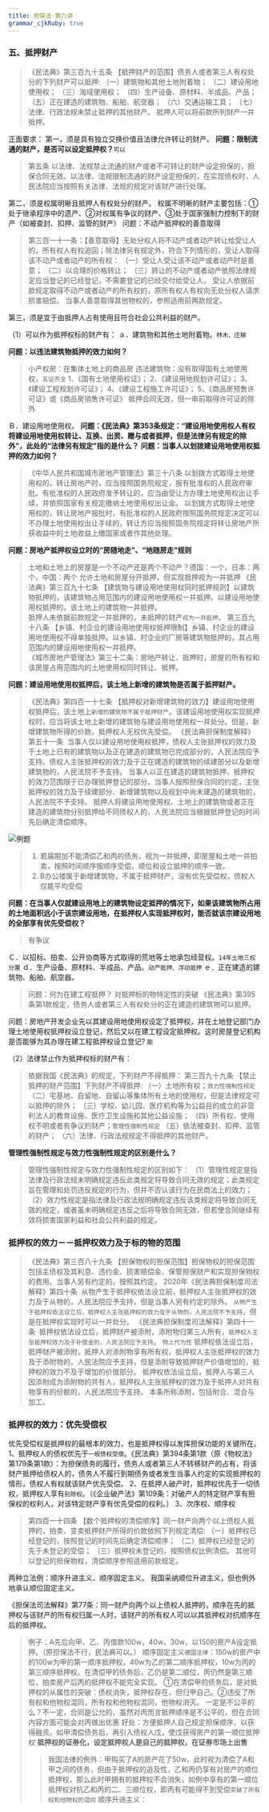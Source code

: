 ```yaml
---
title: 担保法·第六讲
grammar_cjkRuby: true
---
```


### 五、抵押财产

 >《民法典》第三百九十五条 【抵押财产的范围】债务人或者第三人有权处分的下列财产可以抵押:
（一）建筑物和其他土地附着物；
（二）建设用地使用权；
（三）海域使用权；
（四）生产设备、原材料、半成品、产品；
（五）正在建造的建筑物、船舶、航空器；
（六）交通运输工具；
（七）法律、行政法规未禁止抵押的其他财产。
抵押人可以将前款所列财产一并抵押。

正面要求：
第一，须是具有独立交换价值且法律允许转让的财产。
**问题：限制流通的财产，是否可以设定抵押权？**`可以`
>第五条
以法律、法规禁止流通的财产或者不可转让的财产设定担保的，担保合同无效。以法律、法规限制流通的财产设定担保的，在实现债权时，人民法院应当按照有关法律、法规的规定对该财产进行处理。

第二，须是权属明晰且抵押人有权处分的财产。
权属不明晰的财产主要包括：①处于继承程序中的遗产、②对权属有争议的财产、③处于国家强制力控制下的财产（如被查封、扣押、监管的财产）
问题：不动产抵押权的善意取得
>第三百一十一条：【善意取得】无处分权人将不动产或者动产转让给受让人的，所有权人有权追回；除法律另有规定外，符合下列情形的，受让人取得该不动产或者动产的所有权： （一）受让人受让该不动产或者动产时是善意； （二）以合理的价格转让； （三）转让的不动产或者动产依照法律规定应当登记的已经登记，不需要登记的已经交付给受让人。 受让人依据前款规定取得不动产或者动产的所有权的，原所有权人有权向无处分权人请求损害赔偿。 当事人善意取得其他物权的，参照适用前两款规定。


第三，须是宜于由抵押人占有使用且符合社会公共利益的财产。

（1）可以作为抵押权标的财产有：
ａ．建筑物和其他土地附着物。`林木、庄稼`

 **问题：以违法建筑物抵押的效力如何？**
 >小产权房：在集体土地上的商品房
 >违法建筑物：没有取得国有土地使用权，`五证齐全`
 >1、《国有土地使用权证》；
2、《建设用地规划许可证》；
3、《建设工程规划许可证》；
4、《建设工程施工许可证》；
5、《商品房预售许可证》或《商品房销售许可证》
 >抵押合同无效，但一审前取得许可证的除外

Ｂ．建设用地使用权。
**问题：《民法典》第353条规定：“建设用地使用权人有权将建设用地使用权转让、互换、出资、赠与或者抵押，但是法律另有规定的除外”，此处的“法律另有规定”指的是什么？**
**问题：当事人以划拨建设用地使用权抵押的效力如何？**
>《中华人民共和国城市房地产管理法》第三十八条  以划拨方式取得土地使用权的，转让房地产时，应当按照国务院规定，报有批准权的人民政府审批。有批准权的人民政府准予转让的，应当由受让方办理土地使用权出让手续，并依照国家有关规定缴纳土地使用权出让金。
以划拨方式取得土地使用权的，转让房地产报批时，有批准权的人民政府按照国务院规定决定可以不办理土地使用权出让手续的，转让方应当按照国务院规定将转让房地产所获收益中的土地收益上缴国家或者作其他处理。

**问题：房地产抵押权设立时的“房随地走”、“地随房走”规则**
>土地和土地上的房屋是一个不动产还是两个不动产？德国：一个，日本：两个，中国：两个
>允许土地和房屋分开抵押，但实现抵押视为一并抵押
>《民法典》第三百九十七条 【建筑物与建设用地使用权同时抵押规则】以建筑物抵押的，该建筑物占用范围内的建设用地使用权一并抵押。以建设用地使用权抵押的，该土地上的建筑物一并抵押。  
  抵押人未依据前款规定一并抵押的，未抵押的财产`视为一并抵押`。
  第三百九十八条 【乡镇、村企业的建设用地使用权抵押限制】乡镇、村企业的建设用地使用权不得单独抵押。以乡镇、村企业的厂房等建筑物抵押的，其占用范围内的建设用地使用权一并抵押。      
 《城市房地产管理法》第三十二条：房地产转让、抵押时，房屋的所有权和该房屋占用范围内的土地使用权同时转让、抵押。
 
 
**问题：建设用地使用权抵押后，该土地上新增的建筑物是否属于抵押财产。**
> 《民法典》第四百一十七条 【抵押权对新增建筑物的效力】建设用地使用权抵押后，该土地上`新增的建筑物不属于抵押财产`。该建设用地使用权实现抵押权时，应当将该土地上新增的建筑物与建设用地使用权一并处分。但是，新增建筑物所得的价款，抵押权人无权优先受偿。
《民法典担保制度解释》第五十一条  当事人仅以建设用地使用权抵押，债权人主张抵押权的效力及于土地上已有的建筑物以及正在建造的建筑物已完成部分的，人民法院应予支持。债权人主张抵押权的效力及于正在建造的建筑物的续建部分以及新增建筑物的，人民法院不予支持。
当事人以正在建造的建筑物抵押，抵押权的效力范围限于已办理抵押登记的部分。当事人按照担保合同的约定，主张抵押权的效力及于续建部分、新增建筑物以及规划中尚未建造的建筑物的，人民法院不予支持。
抵押人将建设用地使用权、土地上的建筑物或者正在建造的建筑物分别抵押给不同债权人的，人民法院应当根据抵押登记的时间先后确定清偿顺序。

![例题](./images/671db5fee563cae766464a343763a4a.jpg)
>1. 若届期加不能清偿乙和丙的债务，视为一并抵押，即房屋和土地一并拍卖，按照时间顺序按顺序受偿，顺位和设立抵押的顺序一致。
>2. B办公楼属于新增建筑物，不属于抵押财产，没有优先受偿权，债权人仅能平均受偿



**问题：在当事人仅就建设用地上的建筑物设定抵押的情况下，如果该建筑物所占用的土地面积远小于该宗建设用地，在抵押权人实现抵押权时，能否就该宗建设用地的全部享有优先受偿权？**
>有争议


Ｃ．以招标、拍卖、公开协商等方式取得的荒地等土地承包经营权。`14年土地三权分置`
ｄ．生产设备、原材料、半成品、产品。`动产抵押、浮动抵押`
ｅ．正在建造的建筑物、船舶、航空器。
>问题：何为在建工程抵押？
>对抵押标的物特定性的突破
《民法典》第395条第1款规定，债务人或者第三人有权处分的正在建造的建筑物可以抵押。

问题：房地产开发企业先以其建设用地使用权设定了抵押权，并在土地登记部门办理土地使用权抵押权设立登记，然后又以在建工程设定抵押权。这时房屋登记机构是否能够为其办理在建工程抵押权设立登记? `能`

（2）法律禁止作为抵押权标的财产有：
>依据我国《民法典》的规定，下列财产不得抵押：
第三百九十九条 【禁止抵押的财产范围】下列财产不得抵押:
（一）土地所有权；`效力性强制性规定`
（二）宅基地、自留地、自留山等集体所有土地的使用权，但是法律规定可以抵押的除外；
（三）学校、幼儿园、医疗机构等为公益目的成立的非营利法人的教育设施、医疗卫生设施和其他公益设施；
（四）所有权、使用权不明或者有争议的财产；`管理性强制性规定`
（五）依法被查封、扣押、监管的财产；
（六）法律、行政法规规定不得抵押的其他财产。

**管理性强制性规定与效力性强制性规定的区别是什么？**
>管理性强制性规定与效力性强制性规定的区别如下：
（1）管理性规定是指法律及行政法规未明确规定违反此类规定将导致合同无效的规定；此类规定旨在管理和处罚违反规定的行为，但并不否认该行为在民商法上的效力；
（2）效力性规定是指法律及行政法规明确规定违反该类规定将导致合同无效的规定，或者虽未明确规定违反之后将导致合同无效，但若使合同继续有效将损害国家利益和社会公共利益的规定。

### 抵押权的效力－－抵押权效力及于标的物的范围
>《民法典》第三百八十九条 【担保物权的担保范围】担保物权的担保范围包括主债权及其利息、违约金、损害赔偿金、保管担保财产和实现担保物权的费用。当事人另有约定的，按照其约定。
>2020年《民法典担保制度司法解释》第四十条  从物产生于抵押权依法设立前，抵押权人主张抵押权的效力及于从物的，人民法院应予支持，但是当事人另有约定的除外。
 `从物产生于抵押权依法设立后，抵押权人主张抵押权的效力及于从物的，人民法院不予支持`，但是在抵押权实现时可以一并处分。
 《民法典担保制度司法解释》第四十一条  抵押权依法设立后，抵押财产被添附，添附物归第三人所有，`抵押权人主张抵押权效力及于补偿金的，人民法院应予支持`。  `物上代为性`
  抵押权依法设立后，抵押财产被添附，抵押人对添附物享有所有权，抵押权人主张抵押权的效力及于添附物的，人民法院应予支持，但是添附导致抵押财产价值增加的，抵押权的效力不及于增加的价值部分。
抵押权依法设立后，抵押人与第三人因添附成为添附物的共有人，抵押权人主张抵押权的效力及于抵押人对共有物享有的份额的，人民法院应予支持。
 本条所称添附，包括附合、混合与加工。
 
 ### 抵押权的效力：优先受偿权
优先受偿权是抵押权的最根本的效力，也是抵押权得以发挥担保功能的关键所在。
 1、抵押权人的债权优先于`一般债权受偿`。《民法典》第394条第1款（原《物权法》第179条第1款）：为担保债务的履行，债务人或者第三人不转移财产的占有，将该财产抵押给债权人的，债务人不履行到期债务或者发生当事人约定的实现抵押权的情形，债权人有权就该财产优先受偿。 
 2、在抵押人破产时，抵押权优先于一切债权，抵押权人享有`别除权`。（《企业破产法》第109条：对破产人的特定财产享有担保权的权利人，对该特定财产享有优先受偿的权利。）
 3、次序权、顺序权
  > 第四百一十四条 【数个抵押权的清偿顺序】同一财产向两个以上债权人抵押的，拍卖、变卖抵押财产所得的价款依照下列规定清偿:
（一）抵押权已经登记的，按照登记的时间先后确定清偿顺序；
（二）抵押权已经登记的先于未登记的受偿；
（三）抵押权未登记的，按照债权比例清偿。
  其他可以登记的担保物权，清偿顺序参照适用前款规定。

两种立法例：顺序升进主义、顺序固定主义。
我国采纳顺位升进主义，但也例外地承认顺位固定主义。


《担保法司法解释》第77条：同一财产向两个以上债权人抵押的，顺序在先的抵押权与该财产的所有权归属一人时，该财产的所有权人可以以其抵押权对抗顺序在后的抵押权。
>例子：A先后向甲、乙、丙借款100w，40w，30w，以150的房产A设定抵押。（原担保法不行，民法典可以。）
>顺序固定主义`德国法律`：150w的房产中的100w为甲的第一顺序抵押权，40w为乙的第二顺序抵押权，10w为丙的第三顺序抵押权。在清偿甲的债务后，乙仍是第二顺位，丙仍然是第三顺位，拍卖房产后丙的抵押权不能完全实现。
>①在清偿甲的债务后，是对抵押权的从属性的突破：债权消失，抵押权存在，但归甲自己。②违反了所有权和他物权混同，所有权和他物权混同，他物权消灭。
>一定是不公平的么？不一定，合同是公允的，虽然对丙而言抵押顺序是不公平的，但在合同内容方面可能会对丙做出优惠
>好处：方便抵押人自己规定担保顺序，以获得融资。如甲清偿债务后，再引入债权人戊，使戊获得房产的第一顺位抵押权
>**抵押权的证券化，设定抵押权人是自己的抵押权，在证券市场上出售**
>>我国法律的例外：甲购买了A的房产花了50w，此时视为清偿了A和甲之间的债务，但由于抵押权的追及性，乙和丙仍享有对房产的顺位抵押权，那么此时甲拥有的抵押权不会消失，如例中享有的第一顺位抵押权对抗乙和丙的二、三顺位权，即丙有可能得不到受偿`突破了所有权和他物权的混同`
>顺序升进主义：